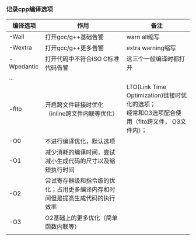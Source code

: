 ### 记录cpp编译选项

| 编译选项 | 作用 | 备注 |
| ---- | ---- | ----|
| -Wall | 打开gcc/g++基础告警 | warn all缩写 |
| -Wextra | 打开gcc/g++更多告警 | extra warning缩写 |
| -Wpedantic | 打开代码中不符合ISO C标准代码告警 | 这三个一般编译时都打开 |
| ... |  |  |
| -flto | 开启跨文件链接时优化（inline跨文件内联等优化） | LTO(Link Time Optimization)链接时优化的选项；<br> 经常和O3选项配合使用（flto跨文件， O3文件内）； |
| -O0 |  不进行编译优化，默认选项 |  |
| -O1 | 减少消耗的编译时间，尝试减小生成代码的尺寸以及缩短执行时间 |  |
| -O2 | 尝试寄存器级和指令级的优化；占用更多编译内存和时间但是提高生成代码的执行效率 |  |
| -O3 | O2基础上的更多优化（简单函数内联等） |  |
|  |  |  |
